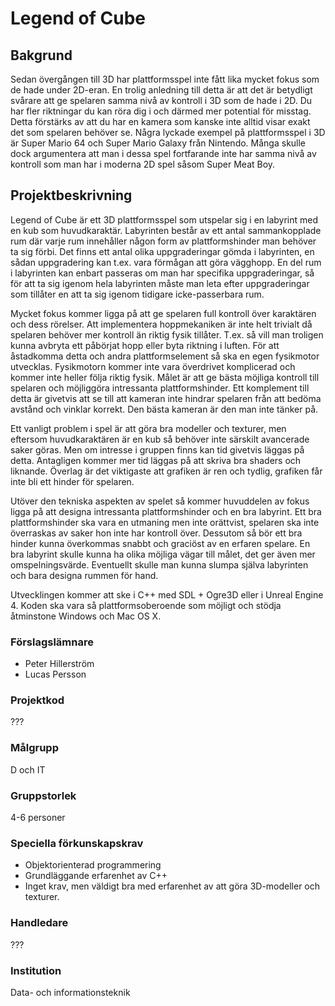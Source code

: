 # Legend of Cube

## Bakgrund
Sedan övergången till 3D har plattformsspel inte fått lika mycket fokus som de hade under 2D-eran. En trolig anledning till detta är att det är betydligt svårare att ge spelaren samma nivå av kontroll i 3D som de hade i 2D. Du har fler riktningar du kan röra dig i och därmed mer potential för misstag. Detta förstärks av att du har en kamera som kanske inte alltid visar exakt det som spelaren behöver se. Några lyckade exempel på plattformsspel i 3D är Super Mario 64 och Super Mario Galaxy från Nintendo. Många skulle dock argumentera att man i dessa spel fortfarande inte har samma nivå av kontroll som man har i moderna 2D spel såsom Super Meat Boy. 

## Projektbeskrivning
Legend of Cube är ett 3D plattformsspel som utspelar sig i en labyrint med en kub som huvudkaraktär. Labyrinten består av ett antal sammankopplade rum där varje rum innehåller någon form av plattformshinder man behöver ta sig förbi. Det finns ett antal olika uppgraderingar gömda i labyrinten, en sådan uppgradering kan t.ex. vara förmågan att göra vägghopp. En del rum i labyrinten kan enbart passeras om man har specifika uppgraderingar, så för att ta sig igenom hela labyrinten måste man leta efter uppgraderingar som tillåter en att ta sig igenom tidigare icke-passerbara rum.

Mycket fokus kommer ligga på att ge spelaren full kontroll över karaktären och dess rörelser. Att implementera hoppmekaniken är inte helt trivialt då spelaren behöver mer kontroll än riktig fysik tillåter. T.ex. så vill man troligen kunna avbryta ett påbörjat hopp eller byta riktning i luften. För att åstadkomma detta och andra plattformselement så ska en egen fysikmotor utvecklas. Fysikmotorn kommer inte vara överdrivet komplicerad och kommer inte heller följa riktig fysik. Målet är att ge bästa möjliga kontroll till spelaren och möjliggöra intressanta plattformshinder. Ett komplement till detta är givetvis att se till att kameran inte hindrar spelaren från att bedöma avstånd och vinklar korrekt. Den bästa kameran är den man inte tänker på.

Ett vanligt problem i spel är att göra bra modeller och texturer, men eftersom huvudkaraktären är en kub så behöver inte särskilt avancerade saker göras. Men om intresse i gruppen finns kan tid givetvis läggas på detta. Antagligen kommer mer tid läggas på att skriva bra shaders och liknande. Överlag är det viktigaste att grafiken är ren och tydlig, grafiken får inte bli ett hinder för spelaren.

Utöver den tekniska aspekten av spelet så kommer huvuddelen av fokus ligga på att designa intressanta plattformshinder och en bra labyrint. Ett bra plattformshinder ska vara en utmaning men inte orättvist, spelaren ska inte överraskas av saker hon inte har kontroll över. Dessutom så bör ett bra hinder kunna överkommas snabbt och graciöst av en erfaren spelare. En bra labyrint skulle kunna ha olika möjliga vägar till målet, det ger även mer omspelningsvärde. Eventuellt skulle man kunna slumpa själva labyrinten och bara designa rummen för hand.

Utvecklingen kommer att ske i C++ med SDL + Ogre3D eller i Unreal Engine 4. Koden ska vara så plattformsoberoende som möjligt och stödja åtminstone Windows och Mac OS X.

### Förslagslämnare
- Peter Hillerström
- Lucas Persson

### Projektkod
???

### Målgrupp
D och IT

### Gruppstorlek
4-6 personer

### Speciella förkunskapskrav
- Objektorienterad programmering
- Grundläggande erfarenhet av C++
- Inget krav, men väldigt bra med erfarenhet av att göra 3D-modeller och texturer.

### Handledare
???

### Institution
Data- och informationsteknik
